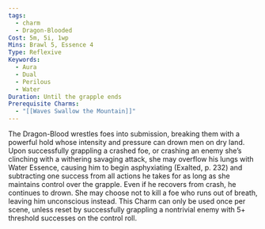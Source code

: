 ```yaml
---
tags:
  - charm
  - Dragon-Blooded
Cost: 5m, 5i, 1wp
Mins: Brawl 5, Essence 4
Type: Reflexive
Keywords:
  - Aura
  - Dual
  - Perilous
  - Water
Duration: Until the grapple ends
Prerequisite Charms:
  - "[[Waves Swallow the Mountain]]"
---
```

The Dragon-Blood wrestles foes into submission, breaking them with a powerful hold whose intensity and pressure can drown men on dry land. Upon successfully grappling a crashed foe, or crashing an enemy she’s clinching with a withering savaging attack, she may overflow his lungs with Water Essence, causing him to begin asphyxiating (Exalted, p. 232) and subtracting one success from all actions he takes for as long as she maintains control over the grapple. Even if he recovers from crash, he continues to drown. She may choose not to kill a foe who runs out of breath, leaving him unconscious instead. This Charm can only be used once per scene, unless reset by successfully grappling a nontrivial enemy with 5+ threshold successes on the control roll.